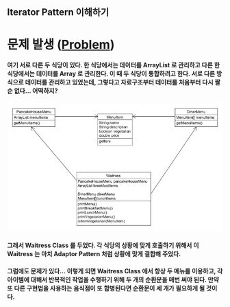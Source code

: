 ## Iterator Pattern 이해하기

# 문제 발생 ([Problem](./Problem))
#### 여기 서로 다른 두 식당이 있다. 한 식당에서는 데이터를 ArrayList 로 관리하고 다른 한 식당에서는 데이터를 Array 로 관리한다. 이 때 두 식당이 통합하려고 한다. 서로 다른 방식으로 데이터를 관리하고 있었는데, 그렇다고 자료구조부터 데이터를 처음부터 다시 짤 순 없다... 어떡하지?
![inline-block](./Problem/Iterator-problem.png)
#### 그래서 Waitress Class 를 두었다. 각 식당의 상황에 맞게 호출하기 위해서 이 Waitress 는 마치 Adaptor Pattern 처럼 상황에 맞게 결합해 주었다.
#### 그럼에도 문제가 있다... 이렇게 되면 Waitress Class 에서 항상 두 메뉴를 이용하고, 각 아이템에 대해서 반복적인 작업을 수행하기 위해 두 개의 순환문을 매번 써야 된다. 만약 또 다른 구현법을 사용하는 음식점이 또 합병된다면 순환문이 세 개가 필요하게 될 것이다.

